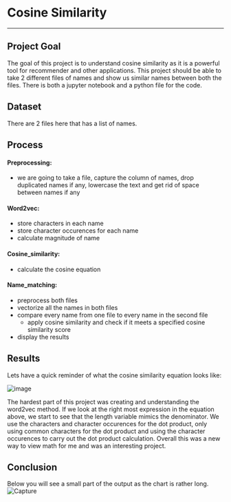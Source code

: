 # Cosine Similarity
___
 
## Project Goal

The goal of this project is to understand cosine similarity as it is a powerful tool for recommender and other applications. This project should be able to take 2 different files of names and show us similar names between both the files. There is both a jupyter notebook and a python file for the code. 

## Dataset

There are 2 files here that has a list of names.

## Process

#### Preprocessing:
   - we are going to take a file, capture the column of names, drop duplicated names if any, lowercase the text and get rid of space between names if any

#### Word2vec:
   - store characters in each name
   - store character occurences for each name
   - calculate magnitude of name

#### Cosine_similarity:
   - calculate the cosine equation
   
#### Name_matching:
   - preprocess both files
   - vectorize all the names in both files
   - compare every name from one file to every name in the second file
      - apply cosine similarity and check if it meets a specified cosine similarity score
   - display the results

## Results

Lets have a quick reminder of what the cosine similarity equation looks like:

![image](https://user-images.githubusercontent.com/32663193/122131868-d6df8d80-ce07-11eb-8baf-60b86fac353a.png)

The hardest part of this project was creating and understanding the word2vec method. If we look at the right most expression in the equation above, we start to see that the length variable mimics the denominator. We use the characters and character occurences for the dot product, only using common characters for the dot product and using the character occurences to carry out the dot product calculation. Overall this was a new way to view math for me and was an interesting project.

## Conclusion

Below you will see a small part of the output as the chart is rather long.
![Capture](https://user-images.githubusercontent.com/32663193/122132450-ddbad000-ce08-11eb-8e26-e704437f3fb9.PNG)

